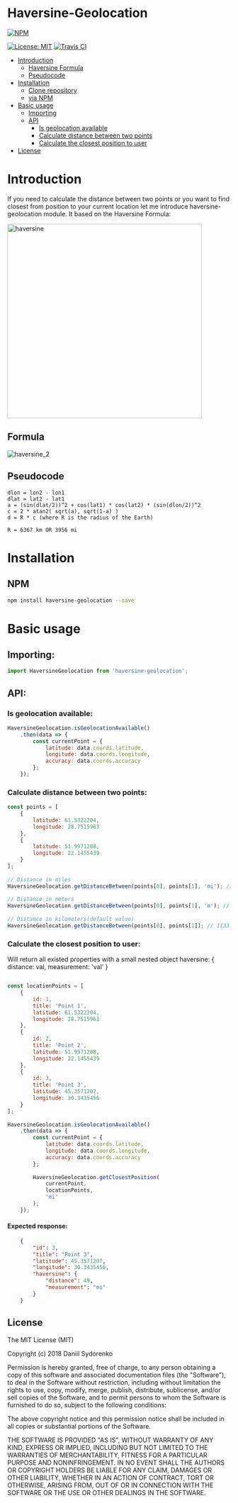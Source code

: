 Haversine-Geolocation
========

[![NPM](https://nodei.co/npm/haversine-geolocation.png)](https://nodei.co/npm/haversine-geolocation/)

[![License: MIT](https://img.shields.io/badge/License-MIT-yellow.svg)](https://opensource.org/licenses/MIT) [![Travis CI](https://travis-ci.org/DaniilSydorenko/haversine-geolocation.svg?branch=master)](https://travis-ci.org/DaniilSydorenko/haversine-geolocation)

- [Introduction](#introduction)
    - [Haversine Formula](#formula)
    - [Pseudocode](#pseudocode)
- [Installation](#installation)
    - [Clone repository](#clone-repository)
    - [via NPM](#via-npm)
- [Basic usage](#basic-usage)
    - [Importing](#import-module)
    - [API](#api)
        - [Is geolocation available](#is-geolocation-available)
        - [Calculate distance between two points](#calculate-distance-between-two-points)
        - [Calculate the closest position to user](#calculate-the-closest-position-to-user)
- [License](#license)

# Introduction
If you need to calculate the distance between two points or you want to find closest from position to your current location let me introduce haversine-geolocation module. It based on the Haversine Formula:

<img width="439" alt="haversine" src="https://user-images.githubusercontent.com/2789198/27240436-e9a459da-52d4-11e7-8f84-f96d0b312859.png">

## Formula
![haversine_2](https://user-images.githubusercontent.com/2789198/27240432-e67a0cf0-52d4-11e7-9acb-b935e1a84f47.png)

## Pseudocode
```code()
dlon = lon2 - lon1 
dlat = lat2 - lat1 
a = (sin(dlat/2))^2 + cos(lat1) * cos(lat2) * (sin(dlon/2))^2 
c = 2 * atan2( sqrt(a), sqrt(1-a) ) 
d = R * c (where R is the radius of the Earth)

R = 6367 km OR 3956 mi
```
# Installation
## NPM
```bash
npm install haversine-geolocation --save
```
# Basic usage
## Importing: 
```javascript
import HaversineGeolocation from 'haversine-geolocation';
```

## API:
### Is geolocation available:
```javascript
HaversineGeolocation.isGeolocationAvailable()
    .then(data => {
        const currentPoint = {
            latitude: data.coords.latitude,
            longitude: data.coords.longitude,
            accuracy: data.coords.accuracy
        };
    });
```

### Calculate distance between two points:
```javascript
const points = [
    {
        latitude: 61.5322204,
        longitude: 28.7515963
    },
    {
        latitude: 51.9971208,
        longitude: 22.1455439
    }
];
 
// Distance in miles
HaversineGeolocation.getDistanceBetween(points[0], points[1], 'mi'); // 704.1 mi
 
// Distance in meters
HaversineGeolocation.getDistanceBetween(points[0], points[1], 'm'); // 1133062.7 m
 
// Distance in kilometers(default value)
HaversineGeolocation.getDistanceBetween(points[0], points[1]); // 1133.1 km
```

### Calculate the closest position to user:
Will return all existed properties with a small nested object haversine: { distance: val, measurement: 'val' } 
```javascript

const locationPoints = [
    {
        id: 1,
        title: 'Point 1',
        latitude: 61.5322204,
        longitude: 28.7515963
    },
    {
        id: 2,
        title: 'Point 2',
        latitude: 51.9971208,
        longitude: 22.1455439
    },
    {
        id: 3,
        title: 'Point 3',
        latitude: 45.3571207,
        longitude: 30.3435456
    }
];
 
HaversineGeolocation.isGeolocationAvailable()
    .then(data => {
        const currentPoint = {
            latitude: data.coords.latitude,
            longitude: data.coords.longitude,
            accuracy: data.coords.accuracy
        };
        
        HaversineGeolocation.getClosestPosition(
            currentPoint, 
            locationPoints,
            'mi'
        );
    });
```

#### Expected response:
```json
    {
        "id": 3,
        "title": "Point 3",
        "latitude": 45.3571207,
        "longitude": 30.3435456,
        "haversine": {
            "distance": 49,
            "measurement": "mi"
        }
    }
```

License
-------

The MIT License (MIT)

Copyright (c) 2018 Daniil Sydorenko

Permission is hereby granted, free of charge, to any person obtaining a copy of this software and associated
documentation files (the "Software"), to deal in the Software without restriction, including without limitation
the rights to use, copy, modify, merge, publish, distribute, sublicense, and/or sell copies of the Software,
and to permit persons to whom the Software is furnished to do so, subject to the following conditions:

The above copyright notice and this permission notice shall be included in all copies or substantial
portions of the Software.

THE SOFTWARE IS PROVIDED "AS IS", WITHOUT WARRANTY OF ANY KIND, EXPRESS OR IMPLIED, INCLUDING BUT NOT LIMITED
TO THE WARRANTIES OF MERCHANTABILITY, FITNESS FOR A PARTICULAR PURPOSE AND NONINFRINGEMENT. IN NO EVENT SHALL
THE AUTHORS OR COPYRIGHT HOLDERS BE LIABLE FOR ANY CLAIM, DAMAGES OR OTHER LIABILITY, WHETHER IN AN ACTION OF
CONTRACT, TORT OR OTHERWISE, ARISING FROM, OUT OF OR IN CONNECTION WITH THE SOFTWARE OR THE USE OR OTHER
DEALINGS IN THE SOFTWARE.
